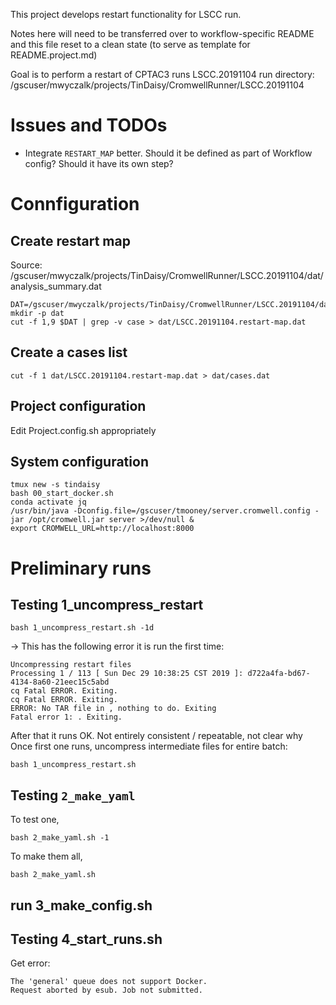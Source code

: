 This project develops restart functionality for LSCC run.

Notes here will need to be transferred over to workflow-specific README and this 
file reset to a clean state (to serve as template for README.project.md)

Goal is to perform a restart of CPTAC3 runs LSCC.20191104
    run directory: /gscuser/mwyczalk/projects/TinDaisy/CromwellRunner/LSCC.20191104

# Issues and TODOs

* Integrate `RESTART_MAP` better.  Should it be defined as part of Workflow config?  Should it have its own step?

# Connfiguration
## Create restart map

Source: /gscuser/mwyczalk/projects/TinDaisy/CromwellRunner/LSCC.20191104/dat/analysis_summary.dat

```
DAT=/gscuser/mwyczalk/projects/TinDaisy/CromwellRunner/LSCC.20191104/dat/analysis_summary.dat
mkdir -p dat
cut -f 1,9 $DAT | grep -v case > dat/LSCC.20191104.restart-map.dat
```

## Create a cases list
```
cut -f 1 dat/LSCC.20191104.restart-map.dat > dat/cases.dat
```

## Project configuration

Edit Project.config.sh appropriately

## System configuration
```
tmux new -s tindaisy
bash 00_start_docker.sh
conda activate jq 
/usr/bin/java -Dconfig.file=/gscuser/tmooney/server.cromwell.config -jar /opt/cromwell.jar server >/dev/null &
export CROMWELL_URL=http://localhost:8000
```

# Preliminary runs

## Testing 1_uncompress_restart
```
bash 1_uncompress_restart.sh -1d
```

-> This has the following error it is run the first time:
```
Uncompressing restart files
Processing 1 / 113 [ Sun Dec 29 10:38:25 CST 2019 ]: d722a4fa-bd67-4134-8a60-21eec15c5abd
cq Fatal ERROR. Exiting.
cq Fatal ERROR. Exiting.
ERROR: No TAR file in , nothing to do. Exiting
Fatal error 1: . Exiting.
```

After that it runs OK.  Not entirely consistent / repeatable, not clear why
Once first one runs, uncompress intermediate files for entire batch:
```
bash 1_uncompress_restart.sh
```

## Testing `2_make_yaml`
To test one,
```
bash 2_make_yaml.sh -1
```

To make them all,
```
bash 2_make_yaml.sh 
```

## run 3_make_config.sh

## Testing 4_start_runs.sh

Get error:
```
The 'general' queue does not support Docker.
Request aborted by esub. Job not submitted.

```
